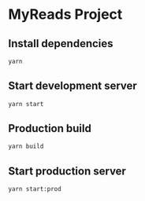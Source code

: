 # MyReads Project

## Install dependencies

```bash
yarn
```

## Start development server

```bash
yarn start
```

## Production build

```bash
yarn build
```

## Start production server

```bash
yarn start:prod
```
